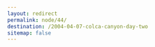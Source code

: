 ```yaml
---
layout: redirect
permalink: node/44/
destination: /2004-04-07-colca-canyon-day-two
sitemap: false
---
```

